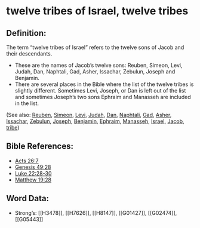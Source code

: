 # twelve tribes of Israel, twelve tribes

## Definition:

The term “twelve tribes of Israel” refers to the twelve sons of Jacob and their descendants.

* These are the names of Jacob’s twelve sons: Reuben, Simeon, Levi, Judah, Dan, Naphtali, Gad, Asher, Issachar, Zebulun, Joseph and Benjamin.
* There are several places in the Bible where the list of the twelve tribes is slightly different. Sometimes Levi, Joseph, or Dan is left out of the list and sometimes Joseph’s two sons Ephraim and Manasseh are included in the list.

(See also: [Reuben](../names/reuben.md), [Simeon](../names/simeon.md), [Levi](../names/levite.md), [Judah](../names/judah.md), [Dan](../names/dan.md), [Naphtali](../names/naphtali.md), [Gad](../names/gad.md), [Asher](../names/asher.md), [Issachar](../names/issachar.md), [Zebulun](../names/zebulun.md), [Joseph](../names/josephot.md), [Benjamin](../names/benjamin.md), [Ephraim](../names/ephraim.md), [Manasseh](../names/manasseh.md), [Israel](../kt/israel.md), [Jacob](../names/jacob.md), [tribe](../other/tribe.md))

## Bible References:

* [Acts 26:7](rc://en/tn/help/act/26/07)
* [Genesis 49:28](rc://en/tn/help/gen/49/28)
* [Luke 22:28-30](rc://en/tn/help/luk/22/28)
* [Matthew 19:28](rc://en/tn/help/mat/19/28)

## Word Data:

* Strong’s: [[H3478]], [[H7626]], [[H8147]], [[G01427]], [[G02474]], [[G05443]]

